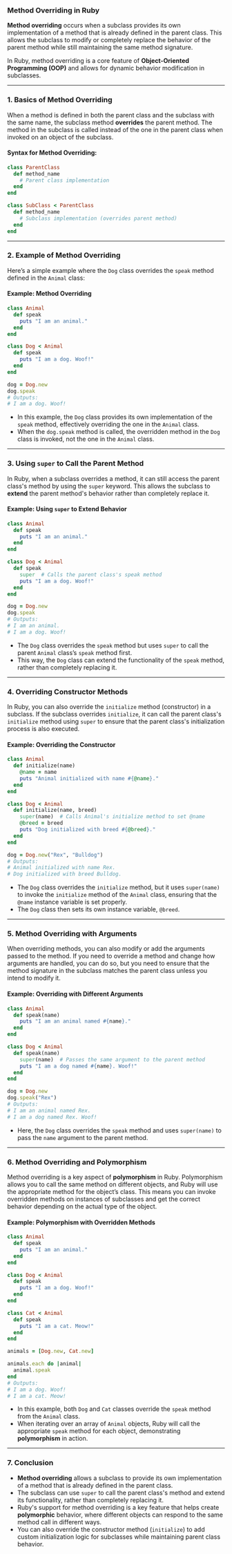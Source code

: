 ### **Method Overriding in Ruby**

**Method overriding** occurs when a subclass provides its own implementation of a method that is already defined in the parent class. This allows the subclass to modify or completely replace the behavior of the parent method while still maintaining the same method signature.

In Ruby, method overriding is a core feature of **Object-Oriented Programming (OOP)** and allows for dynamic behavior modification in subclasses.

---

### **1. Basics of Method Overriding**

When a method is defined in both the parent class and the subclass with the same name, the subclass method **overrides** the parent method. The method in the subclass is called instead of the one in the parent class when invoked on an object of the subclass.

#### **Syntax for Method Overriding:**
```ruby
class ParentClass
  def method_name
    # Parent class implementation
  end
end

class SubClass < ParentClass
  def method_name
    # Subclass implementation (overrides parent method)
  end
end
```

---

### **2. Example of Method Overriding**

Here’s a simple example where the `Dog` class overrides the `speak` method defined in the `Animal` class:

#### **Example: Method Overriding**
```ruby
class Animal
  def speak
    puts "I am an animal."
  end
end

class Dog < Animal
  def speak
    puts "I am a dog. Woof!"
  end
end

dog = Dog.new
dog.speak
# Outputs:
# I am a dog. Woof!
```

- In this example, the `Dog` class provides its own implementation of the `speak` method, effectively overriding the one in the `Animal` class.
- When the `dog.speak` method is called, the overridden method in the `Dog` class is invoked, not the one in the `Animal` class.

---

### **3. Using `super` to Call the Parent Method**

In Ruby, when a subclass overrides a method, it can still access the parent class's method by using the `super` keyword. This allows the subclass to **extend** the parent method's behavior rather than completely replace it.

#### **Example: Using `super` to Extend Behavior**
```ruby
class Animal
  def speak
    puts "I am an animal."
  end
end

class Dog < Animal
  def speak
    super  # Calls the parent class's speak method
    puts "I am a dog. Woof!"
  end
end

dog = Dog.new
dog.speak
# Outputs:
# I am an animal.
# I am a dog. Woof!
```

- The `Dog` class overrides the `speak` method but uses `super` to call the parent `Animal` class’s `speak` method first.
- This way, the `Dog` class can extend the functionality of the `speak` method, rather than completely replacing it.

---

### **4. Overriding Constructor Methods**

In Ruby, you can also override the `initialize` method (constructor) in a subclass. If the subclass overrides `initialize`, it can call the parent class's `initialize` method using `super` to ensure that the parent class's initialization process is also executed.

#### **Example: Overriding the Constructor**
```ruby
class Animal
  def initialize(name)
    @name = name
    puts "Animal initialized with name #{@name}."
  end
end

class Dog < Animal
  def initialize(name, breed)
    super(name)  # Calls Animal's initialize method to set @name
    @breed = breed
    puts "Dog initialized with breed #{@breed}."
  end
end

dog = Dog.new("Rex", "Bulldog")
# Outputs:
# Animal initialized with name Rex.
# Dog initialized with breed Bulldog.
```

- The `Dog` class overrides the `initialize` method, but it uses `super(name)` to invoke the `initialize` method of the `Animal` class, ensuring that the `@name` instance variable is set properly.
- The `Dog` class then sets its own instance variable, `@breed`.

---

### **5. Method Overriding with Arguments**

When overriding methods, you can also modify or add the arguments passed to the method. If you need to override a method and change how arguments are handled, you can do so, but you need to ensure that the method signature in the subclass matches the parent class unless you intend to modify it.

#### **Example: Overriding with Different Arguments**
```ruby
class Animal
  def speak(name)
    puts "I am an animal named #{name}."
  end
end

class Dog < Animal
  def speak(name)
    super(name)  # Passes the same argument to the parent method
    puts "I am a dog named #{name}. Woof!"
  end
end

dog = Dog.new
dog.speak("Rex")
# Outputs:
# I am an animal named Rex.
# I am a dog named Rex. Woof!
```

- Here, the `Dog` class overrides the `speak` method and uses `super(name)` to pass the `name` argument to the parent method.

---

### **6. Method Overriding and Polymorphism**

Method overriding is a key aspect of **polymorphism** in Ruby. Polymorphism allows you to call the same method on different objects, and Ruby will use the appropriate method for the object’s class. This means you can invoke overridden methods on instances of subclasses and get the correct behavior depending on the actual type of the object.

#### **Example: Polymorphism with Overridden Methods**
```ruby
class Animal
  def speak
    puts "I am an animal."
  end
end

class Dog < Animal
  def speak
    puts "I am a dog. Woof!"
  end
end

class Cat < Animal
  def speak
    puts "I am a cat. Meow!"
  end
end

animals = [Dog.new, Cat.new]

animals.each do |animal|
  animal.speak
end
# Outputs:
# I am a dog. Woof!
# I am a cat. Meow!
```

- In this example, both `Dog` and `Cat` classes override the `speak` method from the `Animal` class.
- When iterating over an array of `Animal` objects, Ruby will call the appropriate `speak` method for each object, demonstrating **polymorphism** in action.

---

### **7. Conclusion**

- **Method overriding** allows a subclass to provide its own implementation of a method that is already defined in the parent class.
- The subclass can use `super` to call the parent class's method and extend its functionality, rather than completely replacing it.
- Ruby's support for method overriding is a key feature that helps create **polymorphic** behavior, where different objects can respond to the same method call in different ways.
- You can also override the constructor method (`initialize`) to add custom initialization logic for subclasses while maintaining parent class behavior.
